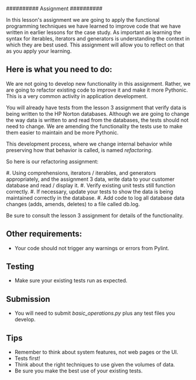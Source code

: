 ##########
Assignment
##########
    
In this lesson's assignment we are going to apply the functional
programming techniques we have learned to improve code that we have
written in earlier lessons for the case study.
As important as learning the syntax for iterables, iterators and generators
is understanding the context in which they are best used.
This assignment will allow you to reflect on that as you apply your learning.

Here is what you need to do:
----------------------------
We are not going to develop new functionality in this assignment. Rather,
we are going to refactor existing code to improve it and make it more Pythonic.
This is a very common activity in application development.

You will already have tests from the lesson 3 assignment that verify data is being
written to the HP Norton databases. Although we are going to change the way
data is written to and read from the databases, the tests should not need to change.
We are amending the functionality the tests use to make them easier to maintain and be
more Pythonic.

This development process, where we change internal behavior while preserving how
that behavior is called, is named *refactoring*.

So here is our refactoring assignment:

#. Using comprehensions, iterators / iterables, and generators appropriately,
   and the assignment 3 data, write data to your customer
   database and read / display it.
#. Verify existing unit tests still function correctly.
#. If necessary, update your tests to show the data is being maintained correctly in the database.
#. Add code to log all database data changes (adds, amends, deletes) to a file called db.log.

Be sure to consult the lesson 3 assignment for details of the functionality.

Other requirements:
-------------------
- Your code should not trigger any warnings or errors from Pylint.

Testing
-------
- Make sure your existing tests run as expected.

Submission
----------
- You will need to submit *basic_operations.py* plus any test files you develop.

Tips
----
- Remember to think about system features, not web pages or the UI.
- Tests first!
- Think about the right techniques to use given the volumes of data.
- Be sure you make the best use of your existing tests.
